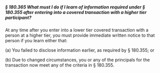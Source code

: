 ##### § 180.365 What must I do if I learn of information required under § 180.355 after entering into a covered transaction with a higher tier participant? #####

At any time after you enter into a lower tier covered transaction with a person at a higher tier, you must provide immediate written notice to that person if you learn either that:

(a) You failed to disclose information earlier, as required by § 180.355; or

(b) Due to changed circumstances, you or any of the principals for the transaction now meet any of the criteria in § 180.355.